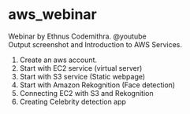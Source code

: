 # aws_webinar

Webinar by Ethnus Codemithra. @youtube <br>
Output screenshot and Introduction to AWS Services. 

1. Create an aws account. <br>
2. Start with EC2 service (virtual server) <br>
3. Start with S3 service (Static webpage) <br>
4. Start with Amazon Rekognition (Face detection) <br>
5. Connecting EC2 with S3 and Rekognition<br>
6. Creating Celebrity detection app
